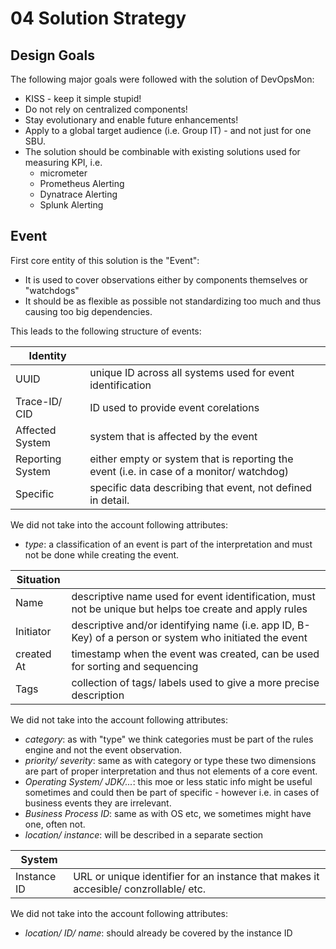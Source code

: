 # 04 Solution Strategy

## Design Goals
The following major goals were followed with the solution of DevOpsMon:

* KISS - keep it simple stupid!
* Do not rely on centralized components!
* Stay evolutionary and enable future enhancements!
* Apply to a global target audience (i.e. Group IT) - and not just for one SBU.
* The solution should be combinable with existing solutions used for measuring KPI, i.e.
  * micrometer
  * Prometheus Alerting
  * Dynatrace Alerting
  * Splunk Alerting

## Event
First core entity of this solution is the "Event":
* It is used to cover observations either by components themselves or "watchdogs"
* It should be as flexible as possible not standardizing too much and thus causing too big dependencies.

This leads to the following structure of events:

| Identity                                                                                                   ||
|------------------------------------------------------------------------------------------------------------|---|
| UUID| unique ID across all systems used for event identification|
| Trace-ID/ CID    | ID used to provide event corelations                                                                                                               |
| Affected System  | system that is affected by the event                                                                                  |
| Reporting System | either empty or system that is reporting the event (i.e. in case of a monitor/ watchdog)                              |
| Specific | specific data describing that event, not defined in detail.                                                           |

We did not take into the account following attributes:
* _type_: a classification of an event is part of the interpretation and must not be done while creating the event.

| Situation  ||
|------------|---|
| Name       | descriptive name used for event identification, must not be unique but helps toe create and apply rules|
| Initiator  | descriptive and/or identifying name (i.e. app ID, B-Key) of a person or system who initiated the event|
| created At | timestamp when the event was created, can be used for sorting and sequencing|
| Tags| collection of tags/ labels used to give a more precise description|

We did not take into the account following attributes:
* _category_: as with "type" we think categories must be part of the rules engine and not the event observation.
* _priority/ severity_: same as with category or type these two dimensions are part of proper interpretation and thus not elements of a core event. 
* _Operating System/ JDK/..._: this moe or less static info might be useful sometimes and could then be part of specific - however i.e. in cases of business events they are irrelevant.
* _Business Process ID_: same as with OS etc, we sometimes might have one, often not.
* _location/ instance_: will be described in a separate section

|System||
|---|---|
|Instance ID| URL or unique identifier for an instance that makes it accesible/ conzrollable/ etc.|

We did not take into the account following attributes:
* _location/ ID/ name_: should already be covered by the instance ID

